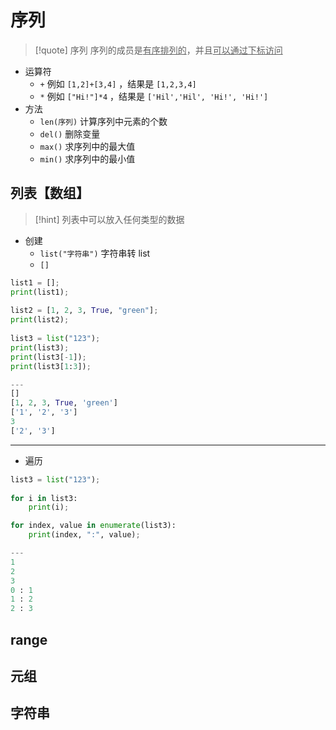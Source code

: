# 序列
>[!quote] 序列
>序列的成员是<u>有序排列的</u>，并且<u>可以通过下标访问</u>

- 运算符
	- `+` 例如 `[1,2]+[3,4]` ，结果是 `[1,2,3,4]`
	- `*` 例如 `["Hi!"]*4` ，结果是 `['Hil','Hil', 'Hi!', 'Hi!']`
- 方法
	- `len(序列)` 计算序列中元素的个数
	- `del()` 删除变量
	- `max()` 求序列中的最大值
	- `min()` 求序列中的最小值

## 列表【数组】
>[!hint] 列表中可以放入任何类型的数据

- 创建
	- `list("字符串")` 字符串转 list
	- `[]`

```python
list1 = [];  
print(list1);  
  
list2 = [1, 2, 3, True, "green"];  
print(list2);  
  
list3 = list("123");  
print(list3);
print(list3[-1]);  
print(list3[1:3]);

---
[]
[1, 2, 3, True, 'green']
['1', '2', '3']
3
['2', '3']
```

---

- 遍历

```python
list3 = list("123");  
  
for i in list3:  
    print(i);

for index, value in enumerate(list3):  
    print(index, ":", value);

---
1
2
3
0 : 1
1 : 2
2 : 3
```

## range



## 元组


## 字符串





























